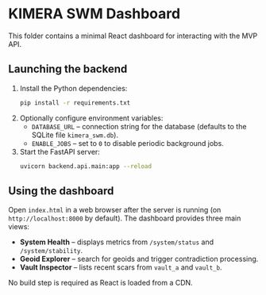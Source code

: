 # KIMERA SWM Dashboard

This folder contains a minimal React dashboard for interacting with the MVP API.

## Launching the backend

1. Install the Python dependencies:
   ```bash
   pip install -r requirements.txt
   ```
2. Optionally configure environment variables:
   - `DATABASE_URL` – connection string for the database (defaults to the
     SQLite file `kimera_swm.db`).
   - `ENABLE_JOBS` – set to `0` to disable periodic background jobs.
3. Start the FastAPI server:
   ```bash
   uvicorn backend.api.main:app --reload
   ```

## Using the dashboard

Open `index.html` in a web browser after the server is running (on
`http://localhost:8000` by default). The dashboard provides three main views:

- **System Health** – displays metrics from `/system/status` and `/system/stability`.
- **Geoid Explorer** – search for geoids and trigger contradiction processing.
- **Vault Inspector** – lists recent scars from `vault_a` and `vault_b`.

No build step is required as React is loaded from a CDN.
